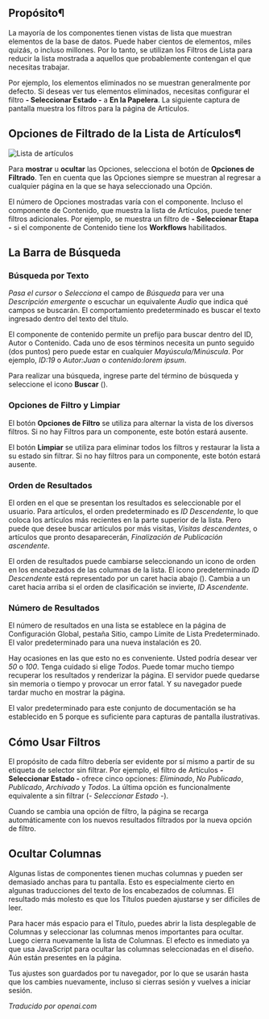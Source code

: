 <!-- Filename: Help6.x:List_Filters  / Display title: Filtres de Liste -->

## Propósito¶

La mayoría de los componentes tienen vistas de lista que muestran elementos de la base de datos. Puede haber cientos de elementos, miles quizás, o incluso millones. Por lo tanto, se utilizan los Filtros de Lista para reducir la lista mostrada a aquellos que probablemente contengan el que necesitas trabajar.

Por ejemplo, los elementos eliminados no se muestran generalmente por defecto. Si deseas ver tus elementos eliminados, necesitas configurar el filtro **- Seleccionar Estado -** a **En la Papelera**. La siguiente captura de pantalla muestra los filtros para la página de Artículos.

## Opciones de Filtrado de la Lista de Artículos¶

![Lista de artículos](../../../es/images/common-elements/articles-list-filter-options.png)

Para **mostrar** u **ocultar** las Opciones, selecciona el botón de **Opciones de Filtrado**. Ten en cuenta
que las Opciones siempre se muestran al regresar a cualquier página en la que se haya seleccionado una Opción.

El número de Opciones mostradas varía con el componente. Incluso el componente de Contenido,
que muestra la lista de Artículos, puede tener filtros adicionales. Por ejemplo, se muestra un filtro de **- Seleccionar Etapa -** si el componente de Contenido tiene los **Workflows** habilitados.

## La Barra de Búsqueda

### Búsqueda por Texto

*Pasa el cursor* o *Selecciona* el campo de *Búsqueda* para ver una *Descripción emergente* o escuchar un equivalente *Audio* que indica qué campos se buscarán. El comportamiento predeterminado es buscar el texto ingresado dentro del texto del título.

El componente de contenido permite un prefijo para buscar dentro del ID, Autor o Contenido. Cada uno de esos términos necesita un punto seguido (dos puntos) pero puede estar en cualquier *Mayúscula/Minúscula*. Por ejemplo, *ID:19* o *Autor:Juan* o *contenido:lorem ipsum*.

Para realizar una búsqueda, ingrese parte del término de búsqueda y seleccione el icono **Buscar** (<span class="filter-search-bar__button-icon icon-search" aria-hidden="true"></span>).

### Opciones de Filtro y Limpiar

El botón **Opciones de Filtro** se utiliza para alternar la vista de los diversos filtros. Si no hay Filtros para un componente, este botón estará ausente.

El botón **Limpiar** se utiliza para eliminar todos los filtros y restaurar la lista a su estado sin filtrar. Si no hay filtros para un componente, este botón estará ausente.

### Orden de Resultados

El orden en el que se presentan los resultados es seleccionable por el usuario. Para artículos, el orden predeterminado es *ID Descendente*, lo que coloca los artículos más recientes en la parte superior de la lista. Pero puede que desee buscar artículos por más visitas, *Visitas descendentes*, o artículos que pronto desaparecerán, *Finalización de Publicación ascendente*.

El orden de resultados puede cambiarse seleccionando un icono de orden en los encabezados de las columnas de la lista. El icono predeterminado *ID Descendente* está representado por un caret hacia abajo (<span class="ms-1 icon-caret-down" aria-hidden="true"></span>). Cambia a un caret hacia arriba si el orden de clasificación se invierte, *ID Ascendente*.

### Número de Resultados

El número de resultados en una lista se establece en la página de Configuración Global, pestaña Sitio, campo Límite de Lista Predeterminado. El valor predeterminado para una nueva instalación es 20.

Hay ocasiones en las que esto no es conveniente. Usted podría desear ver *50* o *100*. Tenga cuidado si elige *Todos*. Puede tomar mucho tiempo recuperar los resultados y renderizar la página. El servidor puede quedarse sin memoria o tiempo y provocar un error fatal. Y su navegador puede tardar mucho en mostrar la página.

El valor predeterminado para este conjunto de documentación se ha establecido en 5 porque es suficiente para capturas de pantalla ilustrativas.

## Cómo Usar Filtros

El propósito de cada filtro debería ser evidente por sí mismo a partir de su etiqueta de selector sin filtrar. Por ejemplo, el filtro de Artículos **- Seleccionar Estado -** ofrece cinco opciones: *Eliminado*, *No Publicado*, *Publicado*, *Archivado* y *Todos*. La última opción es funcionalmente equivalente a sin filtrar (*- Seleccionar Estado -*).

Cuando se cambia una opción de filtro, la página se recarga automáticamente con los nuevos resultados filtrados por la nueva opción de filtro.

## Ocultar Columnas

Algunas listas de componentes tienen muchas columnas y pueden ser demasiado anchas para tu pantalla. Esto es especialmente cierto en algunas traducciones del texto de los encabezados de columnas. El resultado más molesto es que los Títulos pueden ajustarse y ser difíciles de leer.

Para hacer más espacio para el Título, puedes abrir la lista desplegable de Columnas y seleccionar las columnas menos importantes para ocultar. Luego cierra nuevamente la lista de Columnas. El efecto es inmediato ya que usa JavaScript para ocultar las columnas seleccionadas en el diseño. Aún están presentes en la página.

Tus ajustes son guardados por tu navegador, por lo que se usarán hasta que los cambies nuevamente, incluso si cierras sesión y vuelves a iniciar sesión.

*Traducido por openai.com*

